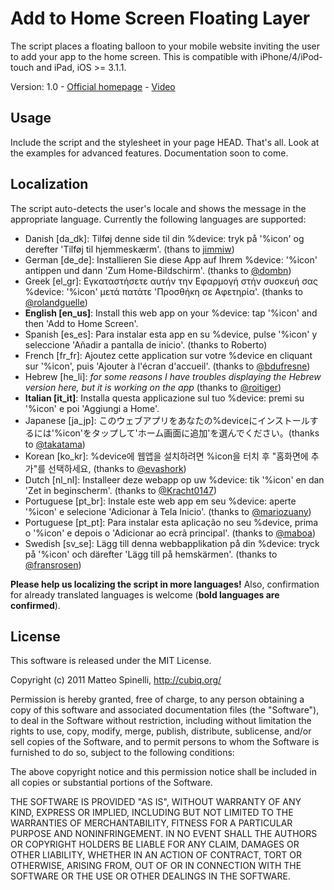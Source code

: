 Add to Home Screen Floating Layer
=================================

The script places a floating balloon to your mobile website inviting the user to add your app to the home screen. This is compatible with iPhone/4/iPod-touch and iPad, iOS >= 3.1.1.

Version: 1.0 - [Official homepage](http://cubiq.org/add-to-home-screen) - [Video](http://vimeo.com/19090537)

## Usage
Include the script and the stylesheet in your page HEAD. That's all. Look at the examples for advanced features. Documentation soon to come.

## Localization
The script auto-detects the user's locale and shows the message in the appropriate language. Currently the following languages are supported:

- Danish [da_dk]: Tilføj denne side til din %device: tryk på '%icon' og derefter 'Tilføj til hjemmeskærm'. (thans to [jimmiw](https://github.com/jimmiw))
- German [de_de]: Installieren Sie diese App auf Ihrem %device: '%icon' antippen und dann 'Zum Home-Bildschirm'. (thanks to [@dombn](http://twitter.com/#!/dombn))
- Greek [el_gr]: Εγκαταστήσετε αυτήν την Εφαρμογή στήν συσκευή σας %device: '%icon' μετά πατάτε 'Προσθήκη σε Αφετηρία'. (thanks to [@rolandguelle](http://twitter.com/#!/rolandguelle))
- **English [en_us]**: Install this web app on your %device: tap '%icon' and then 'Add to Home Screen'.
- Spanish [es_es]: Para instalar esta app en su %device, pulse '%icon' y seleccione 'Añadir a pantalla de inicio'. (thanks to Roberto)
- French [fr_fr]: Ajoutez cette application sur votre %device en cliquant sur '%icon', puis 'Ajouter à l'écran d'accueil'. (thanks to [@bdufresne](http://twitter.com/#!/bdufresne))
- Hebrew [he\_li]: _for some reasons I have troubles displaying the Hebrew version here, but it is working on the app_ (thanks to [@roitiger](http://twitter.com/#!/roitiger))
- **Italian [it_it]**: Installa questa applicazione sul tuo %device: premi su '%icon' e poi 'Aggiungi a Home'.
- Japanese [ja_jp]: このウェブアプリをあなたの%deviceにインストールするには'%icon'をタップして'ホーム画面に追加'を選んでください。(thanks to [@takatama](http://twitter.com/#!/takatama))
- Korean [ko_kr]: %device에 웹앱을 설치하려면 %icon을 터치 후 "홈화면에 추가"를 선택하세요, (thanks to [@evashork](http://twitter.com/#!/evashork))
- Dutch [nl_nl]: Installeer deze webapp op uw %device: tik '%icon' en dan 'Zet in beginscherm'. (thanks to [@Kracht0147](http://twitter.com/#!/Kracht0147))
- Portuguese [pt_br]: Instale este web app em seu %device: aperte '%icon' e selecione 'Adicionar à Tela Inicio'. (thanks to [@mariozuany](http://twitter.com/#!/mariozuany))
- Portuguese [pt_pt]: Para instalar esta aplicação no seu %device, prima o '%icon' e depois o 'Adicionar ao ecrã principal'. (thanks to [@maboa](http://twitter.com/#!/maboa))
- Swedish [sv_se]: Lägg till denna webbapplikation på din %device: tryck på '%icon' och därefter 'Lägg till på hemskärmen'. (thanks to [@fransrosen](http://twitter.com/#!/fransrosen))

**Please help us localizing the script in more languages!** Also, confirmation for already translated languages is welcome (**bold languages are confirmed**).

## License

This software is released under the MIT License.

Copyright (c) 2011 Matteo Spinelli, http://cubiq.org/

Permission is hereby granted, free of charge, to any person
obtaining a copy of this software and associated documentation
files (the "Software"), to deal in the Software without
restriction, including without limitation the rights to use,
copy, modify, merge, publish, distribute, sublicense, and/or sell
copies of the Software, and to permit persons to whom the
Software is furnished to do so, subject to the following
conditions:

The above copyright notice and this permission notice shall be
included in all copies or substantial portions of the Software.

THE SOFTWARE IS PROVIDED "AS IS", WITHOUT WARRANTY OF ANY KIND,
EXPRESS OR IMPLIED, INCLUDING BUT NOT LIMITED TO THE WARRANTIES
OF MERCHANTABILITY, FITNESS FOR A PARTICULAR PURPOSE AND
NONINFRINGEMENT. IN NO EVENT SHALL THE AUTHORS OR COPYRIGHT
HOLDERS BE LIABLE FOR ANY CLAIM, DAMAGES OR OTHER LIABILITY,
WHETHER IN AN ACTION OF CONTRACT, TORT OR OTHERWISE, ARISING
FROM, OUT OF OR IN CONNECTION WITH THE SOFTWARE OR THE USE OR
OTHER DEALINGS IN THE SOFTWARE.
